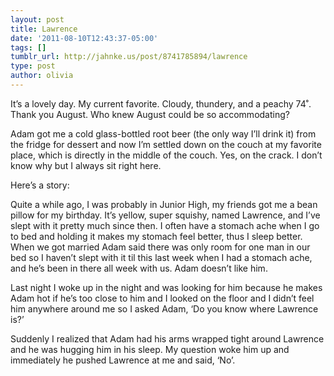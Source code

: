 ```yaml
---
layout: post
title: Lawrence
date: '2011-08-10T12:43:37-05:00'
tags: []
tumblr_url: http://jahnke.us/post/8741785894/lawrence
type: post
author: olivia
---
```


It’s a lovely day. My current favorite. Cloudy, thundery, and a peachy 74˚. Thank you August. Who knew August could be so accommodating? 

Adam got me a cold glass-bottled root beer (the only way I’ll drink it) from the fridge for dessert and now I’m settled down on the couch at my favorite place, which is directly in the middle of the couch. Yes, on the crack. I don’t know why but I always sit right here. 

Here’s a story:

Quite a while ago, I was probably in Junior High, my friends got me a bean pillow for my birthday. It’s yellow, super squishy, named Lawrence, and I’ve slept with it pretty much since then. I often have a stomach ache when I go to bed and holding it makes my stomach feel better, thus I sleep better. When we got married Adam said there was only room for one man in our bed so I haven’t slept with it til this last week when I had a stomach ache, and he’s been in there all week with us. Adam doesn’t like him. 

Last night I woke up in the night and was looking for him because he makes Adam hot if he’s too close to him and I looked on the floor and I didn’t feel him anywhere around me so I asked Adam, ‘Do you know where Lawrence is?’

Suddenly I realized that Adam had his arms wrapped tight around Lawrence and he was hugging him in his sleep. My question woke him up and immediately he pushed Lawrence at me and said, ‘No’. 
